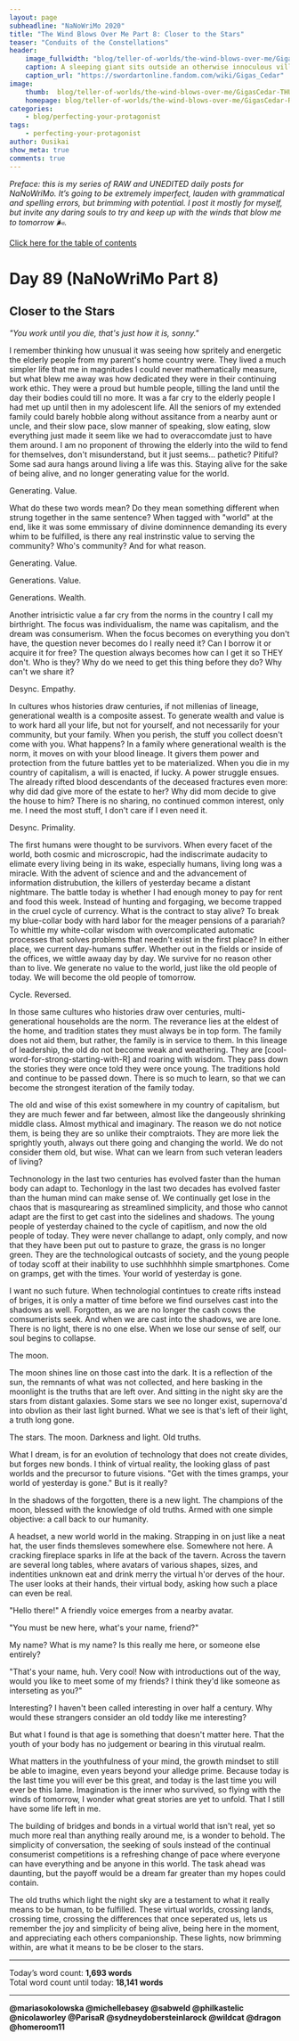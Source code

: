 ```yaml
---
layout: page
subheadline: "NaNoWriMo 2020"
title: "The Wind Blows Over Me Part 8: Closer to the Stars"
teaser: "Conduits of the Constellations"
header:
    image_fullwidth: "blog/teller-of-worlds/the-wind-blows-over-me/GigasCedar-HEAD.jpg"
    caption: A sleeping giant sits outside an otherwise innoculous village at the outskirts of the virtual realm...
    caption_url: "https://swordartonline.fandom.com/wiki/Gigas_Cedar"
image:
    thumb:  blog/teller-of-worlds/the-wind-blows-over-me/GigasCedar-THUMB.png
    homepage: blog/teller-of-worlds/the-wind-blows-over-me/GigasCedar-RAW.png
categories:
    - blog/perfecting-your-protagonist
tags:
    - perfecting-your-protagonist
author: Ousikai
show_meta: true
comments: true
---
```

*Preface: this is my series of RAW and UNEDITED daily posts for NaNoWriMo. It’s going to be extremely imperfect, lauden with grammatical and spelling errors, but brimming with potential. I post it mostly for myself, but invite any daring souls to try and keep up with the winds that blow me to tomorrow :wind_face:.*

[Click here for the table of contents]({{site.url}}{{site.baseurl}}/blog/perfecting-your-protagonist/the-wind-blows-over-me-table-of-contents) <br/>

# Day 89 (NaNoWriMo Part 8)     
## Closer to the Stars

*"You work until you die, that's just how it is, sonny."*

I remember thinking how unusual it was seeing how spritely and energetic the elderly people from my parent's home country were. They lived a much simpler life that me in magnitudes I could never mathematically measure, but what blew me away was how dedicated they were in their continuing work ethic. They were a proud but humble people, tilling the land until the day their bodies could till no more.  It was a far cry to the elderly people I had met up until then in my adolescent life. All the seniors of my extended family could barely hobble along without assitance from a nearby aunt or uncle, and their slow pace, slow manner of speaking, slow eating, slow everything just made it seem like we had to overaccomdate just to have them around. I am no proponent of throwing the elderly into the wild to fend for themselves, don't misunderstand, but it just seems... pathetic? Pitiful? Some sad aura hangs around living a life was this. Staying alive for the sake of being alive, and no longer generating value for the world. 


Generating. Value.

What do these two words mean? Do they mean something different when strung together in the same sentence? When tagged with "world" at the end, like it was some emmissary of divine dominnence demanding its every whim to be fulfilled, is there any real instrinstic value to serving the community? Who's community? And for what reason.

Generating. Value.

Generations. Value.

Generations. Wealth.

Another intrisictic value a far cry from the norms in the country I call my birthright. The focus was individualism, the name was capitalism, and the dream was consumerism. When the focus becomes on everything you don't have, the question never becomes do I really need it? Can I borrow it or acquire it for free? The question always becomes how can I get it so THEY don't. Who is they? Why do we need to get this thing before they do? Why can't we share it? 

Desync. Empathy. 

In cultures whos histories draw centuries, if not millenias of lineage, generational wealth is a composite assest. To generate wealth and value is to work hard all your life, but not for yourself, and not necessarily for your community, but your family. When you perish, the stuff you collect doesn't come with you. What happens? In a family where generational wealth is the norm, it moves on with your blood lineage. It givers them power and protection from the future battles yet to be materialized. When you die in my country of capitalism, a will is enacted, if lucky. A power struggle ensues. The already rifted blood descendants of the deceased fractures even more: why did dad give more of the estate to her? Why did mom decide to give the house to him? There is no sharing, no continued common interest, only me. I need the most stuff, I don't care if I even need it.

Desync. Primality.

The first humans were thought to be survivors. When every facet of the world, both cosmic and microscropic, had the indiscrimate audacity to elimate every living being in its wake, especially humans, living long was a miracle. With the advent of science and and the advancement of information distrubution, the killers of yesterday became a distant nightmare. The battle today is whether I had enough money to pay for rent and food this week. Instead of hunting and forgaging, we become trapped in the cruel cycle of currency. What is the contract to stay alive? To break my blue-collar body with hard labor for the meager pensions of a parariah? To whittle my white-collar wisdom with overcomplicated automatic processes that solves problems that needn't exist in the first place? In either place, we current day-humans suffer. Whether out in the fields or inside of the offices, we wittle awaay day by day. We survive for no reason other than to live. We generate no value to the world, just like the old people of today. We will become the old people of tomorrow.

Cycle. Reversed.

In those same cultures who histories draw over centuries, multi-generational households are the norm. The reverance lies at the eldest of the home, and tradition states they must always be in top form. The family does not aid them, but rather, the family is in service to them. In this lineage of leadership, the old do not become weak and weathering. They are [cool-word-for-strong-starting-with-R] and roaring with wisdom. They pass down the stories they were once told they were once young. The traditions hold and continue to be passed down. There is so much to learn, so that we can become the strongest iteration of the family today.

The old and wise of this exist somewhere in my country of capitalism, but they are much fewer and far between, almost like the dangeously shrinking middle class. Almost mythical and imaginary. The reason we do not notice them, is being they are so unlike their comptraiots. They are more liek the sprightly youth, always out there going and changing the world. We do not consider them old, but wise. What can we learn from such veteran leaders of living?

Technonology in the last two centuries has evolved faster than the human body can adapt to. Techonlogy in the last two decades has evolved faster than the human mind can make sense of. We continually get lose in the chaos that is masqurearing as streamlined simplicity, and those who cannot adapt are the first to get cast into the sidelines and shadows. The young people of yesterday chained to the cycle of capitlism, and now the old people of today. They were never challange to adapt, only comply, and now that they have been put out to pasture to graze, the grass is no longer green. They are the technological outcasts of society, and the young people of today scoff at their inability to use suchhhhhh simple smartphones. Come on gramps, get with the times. Your world of yesterday is gone.

I want no such future. When technologial contintues to create rifts instead of briges, it is only a matter of time before we find ourselves cast into the shadows as well. Forgotten, as we are no longer the cash cows the comsumerists seek. And when we are cast into the shadows, we are lone. There is no light, there is no one else. When we lose our sense of self, our soul begins to collapse.

The moon.

The moon shines line on those cast into the dark. It is a reflection of the sun, the remnants of what was not collected, and here basking in the moonlight is the truths that are left over. And sitting in the night sky are the stars from distant galaxies. Some stars we see no longer exist, supernova'd into obvlion as their last light burned. What we see is that's left of their light, a truth long gone.

The stars. The moon. Darkness and light. Old truths.

What I dream, is for an evolution of technology that does not create divides, but forges new bonds. I think of virtual reality, the looking glass of past worlds and the precursor to future visions. "Get with the times gramps, your world of yesterday is gone." But is it really?

In the shadows of the forgotten, there is a new light. The champions of the moon, blessed with the knowledge of old truths. Armed with one simple objective: a call back to our humanity. 

A headset, a new world world in the making. Strapping in on just like a neat hat, the user finds themsleves somewhere else. Somewhere not here. A cracking fireplace sparks in life at the back of the tavern. Across the tavern are several long tables, where avatars of various shapes, sizes, and indentities unknown eat and drink merry the virtual h'or derves of the hour. The user looks at their hands, their virtual body, asking how such a place can even be real.

"Hello there!" A friendly voice emerges from a nearby avatar. 

"You must be new here, what's your name, friend?"

My name? What is my name? Is this really me here, or someone else entirely?

"That's your name, huh. Very cool! Now with introductions out of the way, would you like to meet some of my friends? I think they'd like someone as interseting as you?"

Interesting? I haven't been called interesting in over half a century. Why would these strangers consider an old toddy like me interesting?

But what I found is that age is something that doesn't matter here. That the youth of your body has no judgement or bearing in this virutual realm.

What matters in the youthfulness of your mind, the growth mindset to still be able to imagine, even years beyond your alledge prime. Because today is the last time you will ever be this great, and today is the last time you will ever be this lame. Imagination is the inner who survived, so flying with the winds of tomorrow, I wonder what great stories are yet to unfold. That I still have some life left in me.

The building of bridges and bonds in a virtual world that isn't real, yet so much more real than anything really around me, is a wonder to behold. The simplicity of conversation, the seeking of souls instead of the continual consumerist competitions is a refreshing change of pace where everyone can have everything and be anyone in this world. The task ahead was daunting, but the payoff would be a dream far greater than my hopes could contain.

The old truths which light the night sky are a testament to what it really means to be human, to be fulfilled. These virtual worlds, crossing lands, crossing time, crossing the differences that once seperated us, lets us remember the joy and simplicity of being alive, being here in the moment, and appreciating each others companionship. These lights, now brimming within, are what it means to be be closer to the stars. 

---

Today’s word count: **1,693 words** <br/>
Total word count until today: **18,141 words** <br/>

-----

**@mariasokolowska @michellebasey @sabweld @philkastelic @nicolaworley @ParisaR @sydneydobersteinlarock @wildcat @dragon @homeroom11**